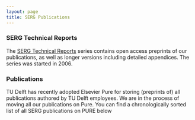 ```yaml
---
layout: page
title: SERG Publications
---
```


### SERG Technical Reports

The [SERG Technical Reports](tr.html) series contains open access preprints of our publications, as well as longer versions including detailed appendices. The series was started in 2006.

### Publications

TU Delft has recently adopted Elsevier Pure for storing (preprints of) all publications authored by TU Delft employees. We are in the process of
moving all our publications on Pure. You can find a chronologically sorted
list of all SERG publications on PURE below

<div id="publicationlist"></div>

<script language="javascript">

  var xhttp = new XMLHttpRequest();
  xhttp.onreadystatechange = function() {
    if (this.readyState == 4 && this.status == 200) {
     document.getElementById("publicationlist").innerHTML = this.responseText;
    }
  };
  xhttp.open("GET", "https://purexml.ewi.tudelft.nl/direct/tu/group/d40bac4b-3dd0-4427-aa5f-9331cae5d02e", true);
  xhttp.send();
</script>
